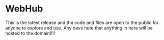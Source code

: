 # WebHub
This is the latest release and the code and files are open to the public for anyone to explore and use.
Any devs note that anything in here will be hosted to the domain!!!!
